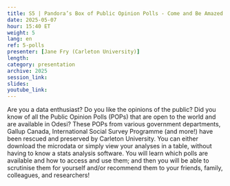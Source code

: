 ```yaml
---
title: S5 | Pandora’s Box of Public Opinion Polls - Come and Be Amazed!
date: 2025-05-07
hour: 15:40 ET
weight: 5
lang: en
ref: 5-polls
presenter: [Jane Fry (Carleton University)]
length:
category: presentation
archive: 2025
session_link:
slides:
youtube_link:
---
```

Are you a data enthusiast? Do you like the opinions of the public? Did you know of all the Public Opinion Polls (POPs) that are open to the world and are available in Odesi? These POPs from various government departments, Gallup Canada, International Social Survey Programme (and more!) have been rescued and preserved by Carleton University. <!--more-->You can either download the microdata or simply view your analyses in a table, without having to know a stats analysis software. You will learn which polls are available and how to access and use them; and then you will be able to scrutinise them for yourself and/or recommend them to your friends, family, colleagues, and researchers!
